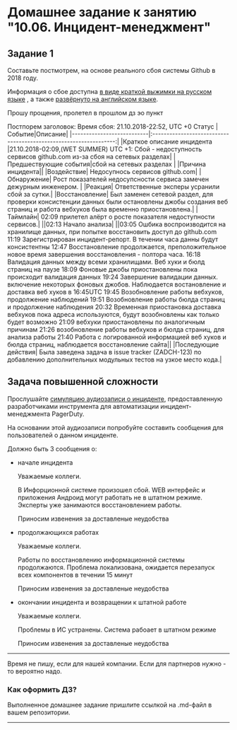# Домашнее задание к занятию "10.06. Инцидент-менеджмент"

## Задание 1

Составьте постмотрем, на основе реального сбоя системы Github в 2018 году.

Информация о сбое доступна [в виде краткой выжимки на русском языке](https://habr.com/ru/post/427301/) , а
также [развёрнуто на английском языке](https://github.blog/2018-10-30-oct21-post-incident-analysis/).

Прошу прощения, пролетел в прошлом дз эо пункт

Постпорем заголовок: 
Время сбоя: 21.10.2018-22:52, UTC +0
Статус 
|Событие|Описание|
|---------------------------|:-----------------------------------------------------------------:|
|Краткое описание инцидента |21.10.2018-02:09,(WET SUMMER) UTC +1: Сбой - недоступность сервисов github.com из-за сбоя на сетевых разделах|
|Предшествующие события|сбой на сетевых разделах |
|Причина инцидента||
|Воздействие| Недосупнось сервисов github.com|
|Обнаружение| Рост показателей недосупсности сервиса замечен дежурным инженером. |
|Реакция| Ответственные эксперы усранили сбой за сутки.|
|Восстановление| Был заменен сетевой раздел, для проверки консистенции данных были остановлены джобы создания веб страниц и работа вебхуков была временно приостановлена.|
|Таймлайн| 02:09 прилетел алёрт о росте показателя недоступности сервисов.|
||02:13 Начало анализа|
||03:05 Ошбика воспроизводится на хранилище данных, при попытке восстановить доступ до github.com
11:19 Зарегистрирован инцидент-репорт. В течении часа данны будут консистентны 
12:47 Восстановление продолжается, преположительное новое время завершения восстановления - полтора часа.
16:18 Валидация данных между всеми хранилищами. Веб хуки и бюлд страниц на паузе
18:09 Фоновые джобы приостановлены пока происходит валидация данных
19:24 Завершение валидации данных. включение некоторых фоновых джобов. Наблюдается востановление и доставка веб хуков в 16:45UTC
19:45 Возобновление работы вебхуков, продолжение наблюдений
19:51 Возобновление работы бюлда страниц и продолжение наблюдения
20:32 Временная приостановка доставка вебхуков пока адреса используются, будут возобновлены как только будет возможно
21:09 вебхуки приостановлены по аналогичным причинам
21:26 возобновление работы вебхуков и бюлда страниц, для анализа работы
21:40 Работа с логированной информацией веб хуков и бюлда страниц, наблюдается восстановление сайта||
|Последующие действия| Была заведена задача в issue tracker (ZADCH-123) по добавлению дополнительных
модульных тестов на узкое место кода.|



## Задача повышенной сложности

Прослушайте [симуляцию аудиозаписи о инциденте](https://youtu.be/vw6I5DYWkNA?t=1), предоставленную 
разработчиками инструмента для автоматизации инцидент-менеджмента PagerDuty.

На основании этой аудиозаписи попробуйте составить сообщения для пользователей о данном инциденте.

Должно быть 3 сообщения о:
- начале инцидента  

	Уважаемые коллеги.
	
	В Инфорционной системе произошел сбой.
	WEB интерфейс и приложения Андроид могут работать не в штатном режиме.
	Эксперты уже занимаются восстановлением работы.
	
	Приносим извенения за доставленые неудобства
	 
- продолжающихся работах  

	Уважаемые коллеги.
	
	Работы по восстановлению информационной системы продолжаются.
	Проблема локализована, ожидается перезапуск всех компонентов в течении 15 минут
	
	Приносим извенения за доставленые неудобства
	
- окончании инцидента и возвращении к штатной работе  

	Уважаемые коллеги.
	
	Проблемы в ИС устранены.
	Система рабоает в штатном режиме
	
	Приносим извенения за доставленые неудобства
---
Время не пишу, если для нашей компании.
Если для партнеров нужно - то вероятно надо. 

### Как оформить ДЗ?

Выполненное домашнее задание пришлите ссылкой на .md-файл в вашем репозитории.

---
